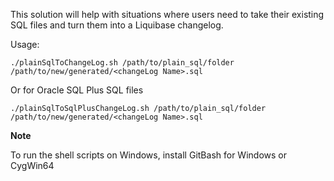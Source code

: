 This solution will help with situations where users need to take their existing SQL files and turn them into a Liquibase changelog.

Usage:
```script
./plainSqlToChangeLog.sh /path/to/plain_sql/folder /path/to/new/generated/<changeLog Name>.sql
```
Or for Oracle SQL Plus SQL files
```script
./plainSqlToSqlPlusChangeLog.sh /path/to/plain_sql/folder /path/to/new/generated/<changeLog Name>.sql
```
**Note**

To run the shell scripts on Windows, install GitBash for Windows or CygWin64
